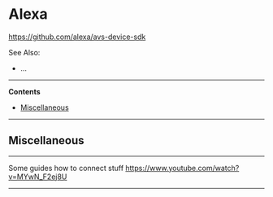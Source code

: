 # Alexa

https://github.com/alexa/avs-device-sdk

See Also:

- ...

---

**Contents**

- [Miscellaneous](Alexa.md#miscellaneous)

---

## Miscellaneous

---

Some guides how to connect stuff
https://www.youtube.com/watch?v=MYwN_F2ej8U

---
